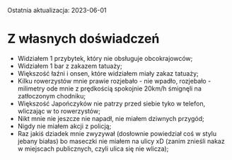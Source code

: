 Ostatnia aktualizacja: 2023-06-01

# Z własnych doświadczeń

- Widziałem 1 przybytek, który nie obsługuje obcokrajowców;
- Widziałem 1 bar z zakazem tatuaży;
- Większość łaźni i onsen, które widziałem miały zakaz tatuaży;
- Kilku rowerzystów mnie prawie rozjebało - nie wpadło, rozjebało - milimetry ode mnie z prędkością spokojnie 20km/h śmignęli na zatłoczonym chodniku;
- Większość Japończyków nie patrzy przed siebie tyko w telefon, wliczając w to rowerzystów;
- Nikt mnie nie jeszcze nie napadł, nie miałem dziwnych przygód;
- Nigdy nie miałem akcji z policją;
- Raz jakiś dziadek mnie zwyzywał (dosłownie powiedział coś w stylu jebany białas) bo maseczki nie miałem na ulicy xD (zanim znieśli nakaz w miejscach publicznych, czyli ulica się nie wlicza);
